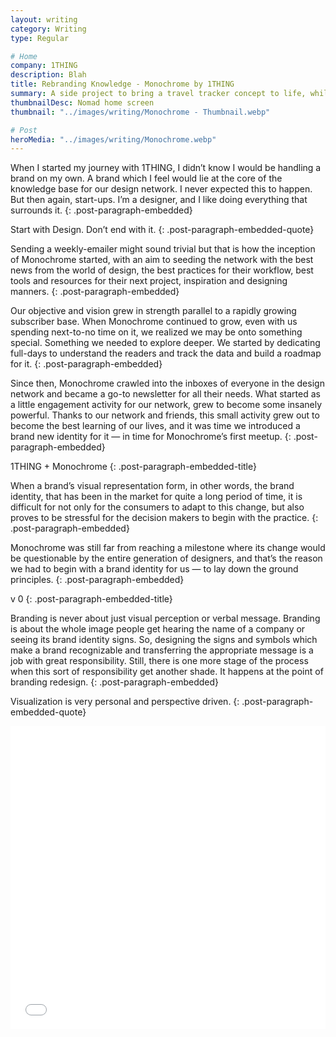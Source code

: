 ```yaml
---
layout: writing
category: Writing
type: Regular

# Home
company: 1THING
description: Blah
title: Rebranding Knowledge - Monochrome by 1THING
summary: A side project to bring a travel tracker concept to life, while learning Swift along the way. A side project to bring a travel tracker concept to life, while learning Swift along the way.
thumbnailDesc: Nomad home screen
thumbnail: "../images/writing/Monochrome - Thumbnail.webp"

# Post
heroMedia: "../images/writing/Monochrome.webp"
---
```


When I started my journey with 1THING, I didn’t know I would be handling a brand on my own. A brand which I feel would lie at the core of the knowledge base for our design network. I never expected this to happen. But then again, start-ups.
I’m a designer, and I like doing everything that surrounds it.
{: .post-paragraph-embedded}

Start with Design. Don’t end with it.
{: .post-paragraph-embedded-quote}

Sending a weekly-emailer might sound trivial but that is how the inception of Monochrome started, with an aim to seeding the network with the best news from the world of design, the best practices for their workflow, best tools and resources for their next project, inspiration and designing manners.
{: .post-paragraph-embedded}

Our objective and vision grew in strength parallel to a rapidly growing subscriber base. When Monochrome continued to grow, even with us spending next-to-no time on it, we realized we may be onto something special. Something we needed to explore deeper. We started by dedicating full-days to understand the readers and track the data and build a roadmap for it.
{: .post-paragraph-embedded}

Since then, Monochrome crawled into the inboxes of everyone in the design network and became a go-to newsletter for all their needs. What started as a little engagement activity for our network, grew to become some insanely powerful. Thanks to our network and friends, this small activity grew out to become the best learning of our lives, and it was time we introduced a brand new identity for it — in time for Monochrome’s first meetup.
{: .post-paragraph-embedded}

1THING + Monochrome
{: .post-paragraph-embedded-title}

When a brand’s visual representation form, in other words, the brand identity, that has been in the market for quite a long period of time, it is difficult for not only for the consumers to adapt to this change, but also proves to be stressful for the decision makers to begin with the practice.
{: .post-paragraph-embedded}

Monochrome was still far from reaching a milestone where its change would be questionable by the entire generation of designers, and that’s the reason we had to begin with a brand identity for us — to lay down the ground principles.
{: .post-paragraph-embedded}

v 0
{: .post-paragraph-embedded-title}

Branding is never about just visual perception or verbal message. Branding is about the whole image people get hearing the name of a company or seeing its brand identity signs. So, designing the signs and symbols which make a brand recognizable and transferring the appropriate message is a job with great responsibility. Still, there is one more stage of the process when this sort of responsibility get another shade. It happens at the point of branding redesign.
{: .post-paragraph-embedded}

Visualization is very personal and perspective driven.
{: .post-paragraph-embedded-quote}

<div class="post-embed">
<iframe src="//www.slideshare.net/slideshow/embed_code/key/wEjciG9VAapF73" width="595" height="485" frameborder="0" marginwidth="0" marginheight="0" scrolling="no" style="margin-bottom:5px; max-width: 100%;" allowfullscreen> </iframe> <div style="margin-bottom:5px"> <strong> <a href="//www.slideshare.net/eshaankaul29/monochrome-presentation" title="Monochrome Presentation" target="_blank"></a> </strong><strong><a href="https://www.slideshare.net/eshaankaul29" target="_blank"></a></strong> </div>
</div>







